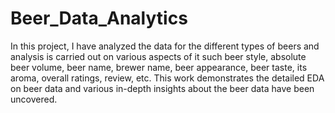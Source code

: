 # Beer_Data_Analytics

In this project, I have analyzed the data for the different types of beers and analysis is carried out on various aspects of it such beer style, absolute beer volume, beer name, brewer name, beer appearance, beer taste, its aroma, overall ratings, review, etc. This work demonstrates the detailed EDA on beer data and various in-depth insights about the beer data have been uncovered.
